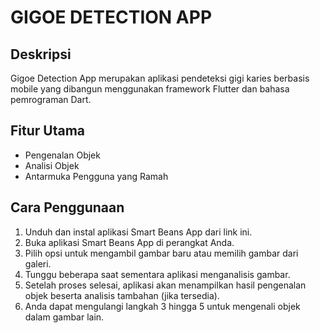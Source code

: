 # GIGOE DETECTION APP

## Deskripsi

Gigoe Detection App merupakan aplikasi pendeteksi gigi karies berbasis mobile yang dibangun menggunakan framework Flutter dan bahasa pemrograman Dart.

## Fitur Utama

- Pengenalan Objek
- Analisi Objek
- Antarmuka Pengguna yang Ramah

## Cara Penggunaan
1. Unduh dan instal aplikasi Smart Beans App dari link ini.
2. Buka aplikasi Smart Beans App di perangkat Anda.
3. Pilih opsi untuk mengambil gambar baru atau memilih gambar dari galeri.
4. Tunggu beberapa saat sementara aplikasi menganalisis gambar.
5. Setelah proses selesai, aplikasi akan menampilkan hasil pengenalan objek beserta analisis tambahan (jika tersedia).
6. Anda dapat mengulangi langkah 3 hingga 5 untuk mengenali objek dalam gambar lain.
